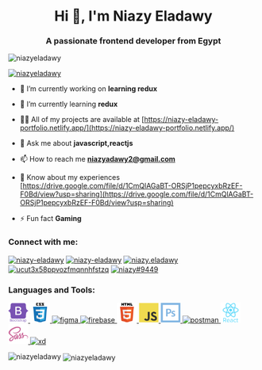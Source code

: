 <h1 align="center">Hi 👋, I'm Niazy Eladawy</h1>
<h3 align="center">A passionate frontend developer from Egypt</h3>

<p align="left"> <img src="https://komarev.com/ghpvc/?username=niazyeladawy&label=Profile%20views&color=0e75b6&style=flat" alt="niazyeladawy" /> </p>

<p align="left"> <a href="https://github.com/ryo-ma/github-profile-trophy"><img src="https://github-profile-trophy.vercel.app/?username=niazyeladawy" alt="niazyeladawy" /></a> </p>

- 🔭 I’m currently working on **learning redux**

- 🌱 I’m currently learning **redux**

- 👨‍💻 All of my projects are available at [https://niazy-eladawy-portfolio.netlify.app/](https://niazy-eladawy-portfolio.netlify.app/)

- 💬 Ask me about **javascript,reactjs**

- 📫 How to reach me **niazyadawy2@gmail.com**

- 📄 Know about my experiences [https://drive.google.com/file/d/1CmQlAGaBT-ORSjP1pepcyxbRzEF-F0Bd/view?usp=sharing](https://drive.google.com/file/d/1CmQlAGaBT-ORSjP1pepcyxbRzEF-F0Bd/view?usp=sharing)

- ⚡ Fun fact **Gaming**

<h3 align="left">Connect with me:</h3>
<p align="left">
<a href="https://codepen.io/niazy-eladawy" target="blank"><img align="center" src="https://raw.githubusercontent.com/rahuldkjain/github-profile-readme-generator/master/src/images/icons/Social/codepen.svg" alt="niazy-eladawy" height="30" width="40" /></a>
<a href="https://linkedin.com/in/niazy-eladawy" target="blank"><img align="center" src="https://raw.githubusercontent.com/rahuldkjain/github-profile-readme-generator/master/src/images/icons/Social/linked-in-alt.svg" alt="niazy-eladawy" height="30" width="40" /></a>
<a href="https://fb.com/niazy.eladawy" target="blank"><img align="center" src="https://raw.githubusercontent.com/rahuldkjain/github-profile-readme-generator/master/src/images/icons/Social/facebook.svg" alt="niazy.eladawy" height="30" width="40" /></a>
<a href="https://www.youtube.com/c/ucut3x58ppvozfmqnnhfstzq" target="blank"><img align="center" src="https://raw.githubusercontent.com/rahuldkjain/github-profile-readme-generator/master/src/images/icons/Social/youtube.svg" alt="ucut3x58ppvozfmqnnhfstzq" height="30" width="40" /></a>
<a href="https://discord.gg/niazy#9449" target="blank"><img align="center" src="https://raw.githubusercontent.com/rahuldkjain/github-profile-readme-generator/master/src/images/icons/Social/discord.svg" alt="niazy#9449" height="30" width="40" /></a>
</p>

<h3 align="left">Languages and Tools:</h3>
<p align="left"> <a href="https://getbootstrap.com" target="_blank" rel="noreferrer"> <img src="https://raw.githubusercontent.com/devicons/devicon/master/icons/bootstrap/bootstrap-plain-wordmark.svg" alt="bootstrap" width="40" height="40"/> </a> <a href="https://www.w3schools.com/css/" target="_blank" rel="noreferrer"> <img src="https://raw.githubusercontent.com/devicons/devicon/master/icons/css3/css3-original-wordmark.svg" alt="css3" width="40" height="40"/> </a> <a href="https://www.figma.com/" target="_blank" rel="noreferrer"> <img src="https://www.vectorlogo.zone/logos/figma/figma-icon.svg" alt="figma" width="40" height="40"/> </a> <a href="https://firebase.google.com/" target="_blank" rel="noreferrer"> <img src="https://www.vectorlogo.zone/logos/firebase/firebase-icon.svg" alt="firebase" width="40" height="40"/> </a> <a href="https://www.w3.org/html/" target="_blank" rel="noreferrer"> <img src="https://raw.githubusercontent.com/devicons/devicon/master/icons/html5/html5-original-wordmark.svg" alt="html5" width="40" height="40"/> </a> <a href="https://developer.mozilla.org/en-US/docs/Web/JavaScript" target="_blank" rel="noreferrer"> <img src="https://raw.githubusercontent.com/devicons/devicon/master/icons/javascript/javascript-original.svg" alt="javascript" width="40" height="40"/> </a> <a href="https://www.photoshop.com/en" target="_blank" rel="noreferrer"> <img src="https://raw.githubusercontent.com/devicons/devicon/master/icons/photoshop/photoshop-line.svg" alt="photoshop" width="40" height="40"/> </a> <a href="https://postman.com" target="_blank" rel="noreferrer"> <img src="https://www.vectorlogo.zone/logos/getpostman/getpostman-icon.svg" alt="postman" width="40" height="40"/> </a> <a href="https://reactjs.org/" target="_blank" rel="noreferrer"> <img src="https://raw.githubusercontent.com/devicons/devicon/master/icons/react/react-original-wordmark.svg" alt="react" width="40" height="40"/> </a> <a href="https://sass-lang.com" target="_blank" rel="noreferrer"> <img src="https://raw.githubusercontent.com/devicons/devicon/master/icons/sass/sass-original.svg" alt="sass" width="40" height="40"/> </a> <a href="https://www.adobe.com/products/xd.html" target="_blank" rel="noreferrer"> <img src="https://cdn.worldvectorlogo.com/logos/adobe-xd.svg" alt="xd" width="40" height="40"/> </a> </p>

<p><img align="left" src="https://github-readme-stats.vercel.app/api/top-langs?username=niazyeladawy&show_icons=true&locale=en&layout=compact" alt="niazyeladawy" /></p>

<p>&nbsp;<img align="center" src="https://github-readme-stats.vercel.app/api?username=niazyeladawy&show_icons=true&locale=en" alt="niazyeladawy" /></p>
